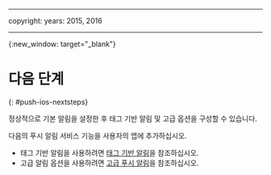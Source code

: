 
---

copyright:
 years: 2015, 2016

---

{:new_window: target="_blank"}
# 다음 단계

{: #push-ios-nextsteps}

정상적으로 기본 알림을 설정한 후 태그 기반 알림 및 고급 옵션을 구성할 수 있습니다. 

다음의 푸시 알림 서비스 기능을 사용자의 앱에 추가하십시오. 



-  태그 기반 알림을 사용하려면 [태그 기반 알림](t_push_tagsmain.md)을 참조하십시오. 
-  고급 알림 옵션을 사용하려면 [고급 푸시 알림](t_advance_notifications.md)을 참조하십시오. 
